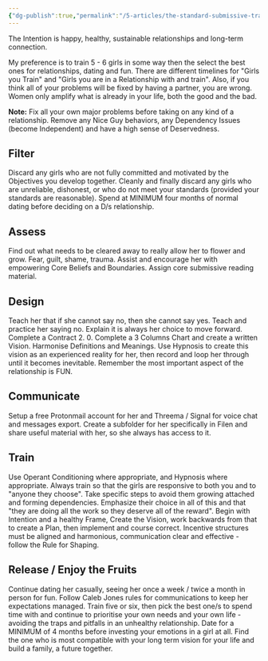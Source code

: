```yaml
---
{"dg-publish":true,"permalink":"/5-articles/the-standard-submissive-training-checklist/"}
---
```



The Intention is happy, healthy, sustainable relationships and long-term connection.

My preference is to train 5 - 6 girls in some way then the select the best ones for relationships, dating and fun. There are different timelines for "Girls you Train" and "Girls you are in a Relationship with and train". Also, if you think all of your problems will be fixed by having a partner, you are wrong. Women only amplify what is already in your life, both the good and the bad.

**Note:** Fix all your own major problems before taking on any kind of a relationship. Remove any Nice Guy behaviors, any Dependency Issues (become Independent) and have a high sense of Deservedness.

## Filter

Discard any girls who are not fully committed and motivated by the Objectives you develop together. Cleanly and finally discard any girls who are unreliable, dishonest, or who do not meet your standards (provided your standards are reasonable). Spend at MINIMUM four months of normal dating before deciding on a D/s relationship.

## Assess

Find out what needs to be cleared away to really allow her to flower and grow. Fear, guilt, shame, trauma. Assist and encourage her with empowering Core Beliefs and Boundaries. Assign core submissive reading material.

## Design

Teach her that if she cannot say no, then she cannot say yes. Teach and practice her saying no. Explain it is always her choice to move forward. Complete a Contract 2. 0. Complete a 3 Columns Chart and create a written Vision. Harmonise Definitions and Meanings. Use Hypnosis to create this vision as an experienced reality for her, then record and loop her through until it becomes inevitable. Remember the most important aspect of the relationship is FUN.

## Communicate

Setup a free Protonmail account for her and Threema / Signal for voice chat and messages export. Create a subfolder for her specifically in Filen and share useful material with her, so she always has access to it.

## Train

Use Operant Conditioning where appropriate, and Hypnosis where appropriate. Always train so that the girls are responsive to both you and to "anyone they choose". Take specific steps to avoid them growing attached and forming dependencies. Emphasize their choice in all of this and that "they are doing all the work so they deserve all of the reward". Begin with Intention and a healthy Frame, Create the Vision, work backwards from that to create a Plan, then implement and course correct. Incentive structures must be aligned and harmonious, communication clear and effective - follow the Rule for Shaping.

## Release / Enjoy the Fruits

Continue dating her casually, seeing her once a week / twice a month in person for fun. Follow Caleb Jones rules for communications to keep her expectations managed. Train five or six, then pick the best one/s to spend time with and continue to prioritise your own needs and your own life - avoiding the traps and pitfalls in an unhealthy relationship. Date for a MINIMUM of 4 months before investing your emotions in a girl at all. Find the one who is most compatible with your long term
vision for your life and build a family, a future together.


